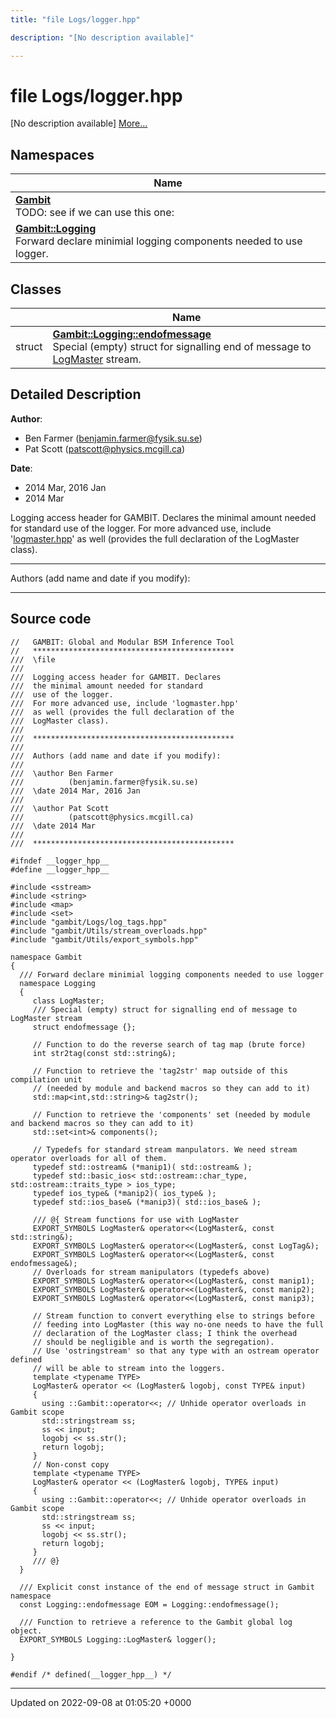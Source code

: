 ```yaml
---
title: "file Logs/logger.hpp"

description: "[No description available]"

---
```


# file Logs/logger.hpp

[No description available] [More...](#detailed-description)

## Namespaces

| Name           |
| -------------- |
| **[Gambit](/documentation/code/namespaces/namespacegambit/)** <br>TODO: see if we can use this one:  |
| **[Gambit::Logging](/documentation/code/namespaces/namespacegambit_1_1logging/)** <br>Forward declare minimial logging components needed to use logger.  |

## Classes

|                | Name           |
| -------------- | -------------- |
| struct | **[Gambit::Logging::endofmessage](/documentation/code/classes/structgambit_1_1logging_1_1endofmessage/)** <br>Special (empty) struct for signalling end of message to [LogMaster]() stream.  |

## Detailed Description


**Author**: 

  * Ben Farmer ([benjamin.farmer@fysik.su.se](mailto:benjamin.farmer@fysik.su.se)) 
  * Pat Scott ([patscott@physics.mcgill.ca](mailto:patscott@physics.mcgill.ca)) 


**Date**: 

  * 2014 Mar, 2016 Jan
  * 2014 Mar


Logging access header for GAMBIT. Declares the minimal amount needed for standard use of the logger. For more advanced use, include '[logmaster.hpp](/documentation/code/files/logmaster_8hpp/)' as well (provides the full declaration of the LogMaster class).



------------------

Authors (add name and date if you modify):



------------------




## Source code

```
//   GAMBIT: Global and Modular BSM Inference Tool
//   *********************************************
///  \file
///
///  Logging access header for GAMBIT. Declares
///  the minimal amount needed for standard
///  use of the logger.
///  For more advanced use, include 'logmaster.hpp'
///  as well (provides the full declaration of the
///  LogMaster class).
///
///  *********************************************
///
///  Authors (add name and date if you modify):
///
///  \author Ben Farmer
///          (benjamin.farmer@fysik.su.se)
///  \date 2014 Mar, 2016 Jan
///
///  \author Pat Scott
///          (patscott@physics.mcgill.ca)
///  \date 2014 Mar
///
///  *********************************************

#ifndef __logger_hpp__
#define __logger_hpp__

#include <sstream>
#include <string>
#include <map>
#include <set>
#include "gambit/Logs/log_tags.hpp"
#include "gambit/Utils/stream_overloads.hpp"
#include "gambit/Utils/export_symbols.hpp"

namespace Gambit
{
  /// Forward declare minimial logging components needed to use logger
  namespace Logging
  {
     class LogMaster;
     /// Special (empty) struct for signalling end of message to LogMaster stream
     struct endofmessage {};

     // Function to do the reverse search of tag map (brute force)
     int str2tag(const std::string&);

     // Function to retrieve the 'tag2str' map outside of this compilation unit
     // (needed by module and backend macros so they can add to it)
     std::map<int,std::string>& tag2str();

     // Function to retrieve the 'components' set (needed by module and backend macros so they can add to it)
     std::set<int>& components();

     // Typedefs for standard stream manpulators. We need stream operator overloads for all of them.
     typedef std::ostream& (*manip1)( std::ostream& );
     typedef std::basic_ios< std::ostream::char_type, std::ostream::traits_type > ios_type;
     typedef ios_type& (*manip2)( ios_type& );
     typedef std::ios_base& (*manip3)( std::ios_base& );

     /// @{ Stream functions for use with LogMaster
     EXPORT_SYMBOLS LogMaster& operator<<(LogMaster&, const std::string&);
     EXPORT_SYMBOLS LogMaster& operator<<(LogMaster&, const LogTag&);
     EXPORT_SYMBOLS LogMaster& operator<<(LogMaster&, const endofmessage&);
     // Overloads for stream manipulators (typedefs above)
     EXPORT_SYMBOLS LogMaster& operator<<(LogMaster&, const manip1);
     EXPORT_SYMBOLS LogMaster& operator<<(LogMaster&, const manip2);
     EXPORT_SYMBOLS LogMaster& operator<<(LogMaster&, const manip3);

     // Stream function to convert everything else to strings before
     // feeding into LogMaster (this way no-one needs to have the full
     // declaration of the LogMaster class; I think the overhead
     // should be negligible and is worth the segregation).
     // Use 'ostringstream' so that any type with an ostream operator defined
     // will be able to stream into the loggers.
     template <typename TYPE>
     LogMaster& operator << (LogMaster& logobj, const TYPE& input)
     {
       using ::Gambit::operator<<; // Unhide operator overloads in Gambit scope
       std::stringstream ss;
       ss << input;
       logobj << ss.str();
       return logobj;
     }
     // Non-const copy
     template <typename TYPE>
     LogMaster& operator << (LogMaster& logobj, TYPE& input)
     {
       using ::Gambit::operator<<; // Unhide operator overloads in Gambit scope
       std::stringstream ss;
       ss << input;
       logobj << ss.str();
       return logobj;
     }
     /// @}
  }

  /// Explicit const instance of the end of message struct in Gambit namespace
  const Logging::endofmessage EOM = Logging::endofmessage();

  /// Function to retrieve a reference to the Gambit global log object.
  EXPORT_SYMBOLS Logging::LogMaster& logger();

}

#endif /* defined(__logger_hpp__) */
```


-------------------------------

Updated on 2022-09-08 at 01:05:20 +0000
